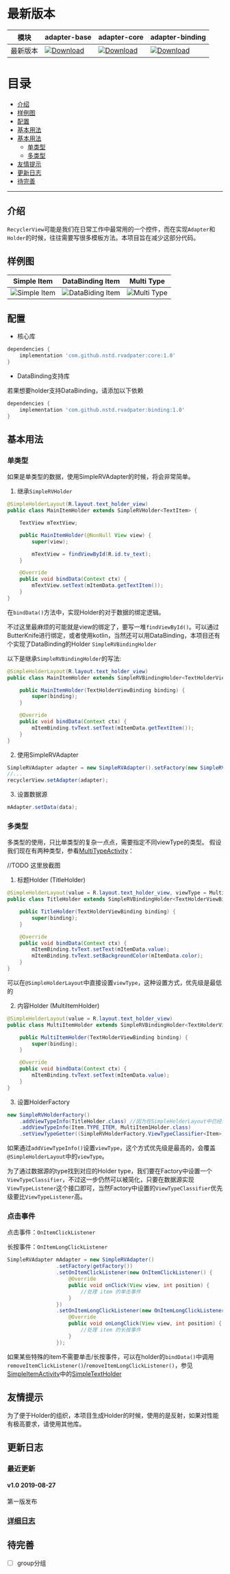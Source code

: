 
# 最新版本

模块|adapter-base|adapter-core|adapter-binding
---|---|---|---
最新版本  |   [![Download](https://api.bintray.com/packages/nstd/maven/adapter-base/images/download.svg)](https://bintray.com/nstd/maven/adapter-base/_latestVersion)  |  [![Download](https://api.bintray.com/packages/nstd/maven/adapter-core/images/download.svg)](https://bintray.com/nstd/maven/adapter-core/_latestVersion)  |  [![Download](https://api.bintray.com/packages/nstd/maven/adapter-binding/images/download.svg)](https://bintray.com/nstd/maven/adapter-binding/_latestVersion)


# 目录

- [介绍](#介绍)
- [样例图](#样例图)
- [配置](#配置)
- [基本用法](#基本用法)
- [基本用法](#基本用法)
  - [单类型](#单类型)
  - [多类型](#多类型)
- [友情提示](#友情提示)
- [更新日志](#更新日志)
- [待完善](#待完善)
  
---

## 介绍
`RecyclerView`可能是我们在日常工作中最常用的一个控件，而在实现`Adapter`和`Holder`的时候，往往需要写很多模板方法。本项目旨在减少这部分代码。

## 样例图
Simple Item | DataBinding Item | Multi Type
-------------------- | -------------------- | --------------------
![Simple Item](images/SimpleSample.gif) | ![DataBiding Item](images/DataBindingSample.gif) | ![Multi Type](images/MultiTypeSample.gif)


## 配置

- 核心库

``` gradle 
dependencies {
    implementation 'com.github.nstd.rvadpater:core:1.0'
}
```

- DataBinding支持库

若果想要holder支持DataBinding，请添加以下依赖

``` gradle 
dependencies {
    implementation 'com.github.nstd.rvadpater:binding:1.0'
}
```

## 基本用法

### 单类型
如果是单类型的数据，使用SimpleRVAdapter的时候，将会非常简单。

1. 继承`SimpleRVHolder`
``` java
@SimpleHolderLayout(R.layout.text_holder_view)
public class MainItemHolder extends SimpleRVHolder<TextItem> {

    TextView mTextView;

    public MainItemHolder(@NonNull View view) {
        super(view);

        mTextView = findViewById(R.id.tv_text);
    }

    @Override
    public void bindData(Context ctx) {
        mTextView.setText(mItemData.getTextItem());
    }
}
```

在`bindData()`方法中，实现Holder的对于数据的绑定逻辑。

不过这里最麻烦的可能就是view的绑定了，要写一堆`findViewById()`。可以通过ButterKnife进行绑定，或者使用kotlin，当然还可以用DataBinding，本项目还有个实现了DataBinding的Holder `SimpleRVBindingHolder`

以下是继承`SimpleRVBindingHolder`的写法:

``` java
@SimpleHolderLayout(R.layout.text_holder_view)
public class MainItemHolder extends SimpleRVBindingHolder<TextHolderViewBinding, TextItem> {

    public MainItemHolder(TextHolderViewBinding binding) {
        super(binding);
    }

    @Override
    public void bindData(Context ctx) {
        mItemBinding.tvText.setText(mItemData.getTextItem());
    }
}
```

2. 使用SimpleRVAdapter

``` java
SimpleRVAdapter adapter = new SimpleRVAdapter().setFactory(new SimpleRVHolderFactory(MainItemHolder.class));
//...
recyclerView.setAdapter(adapter);
```

3. 设置数据源

``` java
mAdapter.setData(data);
```

### 多类型

多类型的使用，只比单类型的复杂一点点，需要指定不同viewType的类型。
假设我们现在有两种类型，参看[MultiTypeActivity]()：

//TODO 这里放截图

1. 标题Holder (TitleHolder)

``` java
@SimpleHolderLayout(value = R.layout.text_holder_view, viewType = MultiTypeActivity.Item.TYPE_TITLE)
public class TitleHolder extends SimpleRVBindingHolder<TextHolderViewBinding, MultiTypeActivity.Item> {

    public TitleHolder(TextHolderViewBinding binding) {
        super(binding);
    }

    @Override
    public void bindData(Context ctx) {
        mItemBinding.tvText.setText(mItemData.value);
        mItemBinding.tvText.setBackgroundColor(mItemData.color);
    }
}
```

可以在`@SimpleHolderLayout`中直接设置`viewType`，这种设置方式，优先级是最低的

2. 内容Holder (MultiItemHolder)

``` java
@SimpleHolderLayout(value = R.layout.text_holder_view)
public class MultiItemHolder extends SimpleRVBindingHolder<TextHolderViewBinding, MultiTypeActivity.Item> {

    public MultiItemHolder(TextHolderViewBinding binding) {
        super(binding);
    }

    @Override
    public void bindData(Context ctx) {
        mItemBinding.tvText.setText(mItemData.value);
    }
}
```

3. 设置HolderFactory

```java
new SimpleRVHolderFactory()
    .addViewTypeInfo(TitleHolder.class) //因为在SimpleHolderLayout中已经设置了viewType，所以这里不用再额外设置
    .addViewTypeInfo(Item.TYPE_ITEM, MultiItem1Holder.class)
    .setViewTypeGetter((SimpleRVHolderFactory.ViewTypeClassifier<Item>) (data, position) -> data.type);
```

如果通过`addViewTypeInfo()`设置`viewType`，这个方式优先级是最高的，会覆盖`@SimpleHolderLayout`中的`viewType`。

为了通过数据源的type找到对应的Holder type，我们要在Factory中设置一个`ViewTypeClassifier`，不过这一步仍然可以被简化，只要在数据源实现`ViewTypeListener`这个接口即可，当然Factory中设置的`ViewTypeClassifier`优先级要比`ViewTypeListener`高。

### 点击事件

点击事件：`OnItemClickListener`

长按事件：`OnItemLongClickListener`

``` java 
SimpleRVAdapter mAdapter = new SimpleRVAdapter()
                .setFactory(getFactory())
                .setOnItemClickListener(new OnItemClickListener() {
                    @Override
                    public void onClick(View view, int position) {
                        //处理 item 的单击事件
                    }
                })
                .setOnItemLongClickListener(new OnItemLongClickListener() {
                    @Override
                    public void onLongClick(View view, int position) {
                        //处理 item 的长按事件
                    }
                });
```

如果某些特殊的item不需要单击/长按事件，可以在holder的`bindData()`中调用`removeItemClickListener()`/`removeItemLongClickListener()`，参见[SimpleItemActivity]()中的[SimpleTextHolder]()

## 友情提示

为了便于Holder的组织，本项目生成Holder的时候，使用的是反射，如果对性能有极高要求，请使用其他库。

## 更新日志

### 最近更新

#### v1.0 2019-08-27

第一版发布


### [详细日志](CHANGELOG.md)


## 待完善

- [ ] group分组
